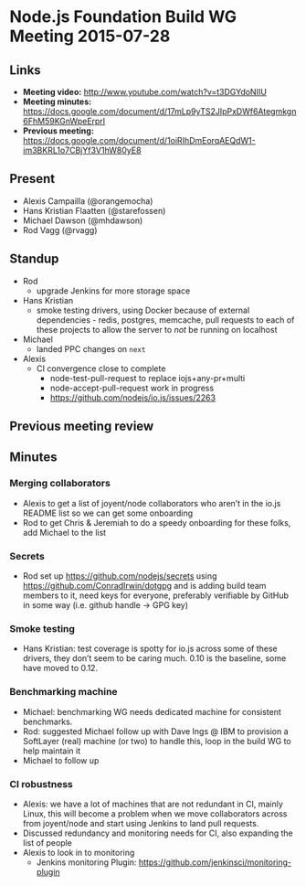 # Node.js Foundation Build WG Meeting 2015-07-28

## Links

* **Meeting video:** http://www.youtube.com/watch?v=t3DGYdoNIIU
* **Meeting minutes:** https://docs.google.com/document/d/17mLp9yTS2JIpPxDWf6Ategmkgn6FhM59KGnWpeErprI
* **Previous meeting:** https://docs.google.com/document/d/1oiRIhDmEorqAEQdW1-im3BKRL1o7CBjYf3V1hW80yE8

## Present

* Alexis Campailla (@orangemocha)
* Hans Kristian Flaatten (@starefossen)
* Michael Dawson (@mhdawson)
* Rod Vagg (@rvagg)

## Standup

* Rod
  * upgrade Jenkins for more storage space
* Hans Kristian
  * smoke testing drivers, using Docker because of external dependencies -
    redis, postgres, memcache, pull requests to each of these projects to allow
    the server to _not_ be running on localhost
* Michael
  * landed PPC changes on `next`
* Alexis
  * CI convergence close to complete
    * node-test-pull-request to replace iojs+any-pr+multi
    * node-accept-pull-request work in progress
    * https://github.com/nodejs/io.js/issues/2263

## Previous meeting review

## Minutes

### Merging collaborators

* Alexis to get a list of joyent/node collaborators who aren’t in the io.js
  README list so we can get some onboarding
* Rod to get Chris & Jeremiah to do a speedy onboarding for these folks, add
  Michael to the list

### Secrets

* Rod set up https://github.com/nodejs/secrets using
  https://github.com/ConradIrwin/dotgpg and is adding build team members to it,
  need keys for everyone, preferably verifiable by GitHub in some way (i.e.
  github handle -> GPG key)

### Smoke testing

* Hans Kristian: test coverage is spotty for io.js across some of these drivers,
  they don’t seem to be caring much. 0.10 is the baseline, some have moved to
  0.12.

### Benchmarking machine

* Michael: benchmarking WG needs dedicated machine for consistent benchmarks.
* Rod: suggested Michael follow up with Dave Ings @ IBM to provision a SoftLayer
  (real) machine (or two) to handle this, loop in the build WG to help maintain
  it
* Michael to follow up

### CI robustness

* Alexis: we have a lot of machines that are not redundant in CI, mainly Linux,
  this will become a problem when we move collaborators across from joyent/node
  and start using Jenkins to land pull requests.
* Discussed redundancy and monitoring needs for CI, also expanding the list of
  people
* Alexis to look in to monitoring
  * Jenkins monitoring Plugin: https://github.com/jenkinsci/monitoring-plugin
